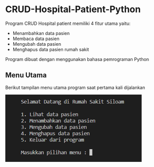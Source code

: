 # CRUD-Hospital-Patient-Python

Program CRUD Hospital patient memiliki 4 fitur utama yaitu:

- Menambahkan data pasien
- Membaca data pasien
- Mengubah data pasien
- Menghapus data pasien rumah sakit 

Program dibuat dengan menggunakan bahasa pemrograman Python

## Menu Utama

Berikut tampilan menu utama program saat pertama kali dijalankan

![img 1](screenshot/(1)Menu_utama.PNG)